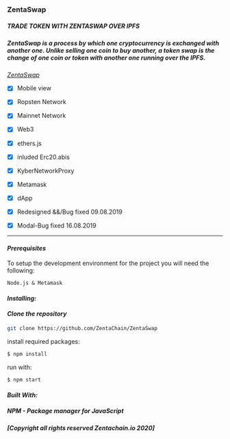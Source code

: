 ### ZentaSwap 

##### *TRADE TOKEN WITH ZENTASWAP OVER IPFS*

##### *ZentaSwap is a process by which one cryptocurrency is exchanged with another one. Unlike selling one coin to buy another, a token swap is the change of one coin or token with another one running over the IPFS.*


*[ZentaSwap](https://www.zentachain.io/zentaswap/)*


- [x] Mobile view

- [x] Ropsten Network

- [x] Mainnet Network

- [x] Web3

- [x] ethers.js

- [x] inluded Erc20.abis

- [x] KyberNetworkProxy

- [x] Metamask

- [x] dApp

- [x] Redesigned &&/Bug fixed 09.08.2019

- [x] Modal-Bug fixed 16.08.2019

----
#### *Prerequisites*

To setup the development environment for the project you will need the following:
````
Node.js & Metamask
````
#### *Installing:*

#### *Clone the repository*
```sh
git clone https://github.com/ZentaChain/ZentaSwap
````
install required packages:
````sh
$ npm install
````
run with:
````sh
$ npm start 
````

#### *Built With:*

##### *NPM - Package manager for JavaScript*

##### *[Copyright all rights reserved  Zentachain.io 2020]*
